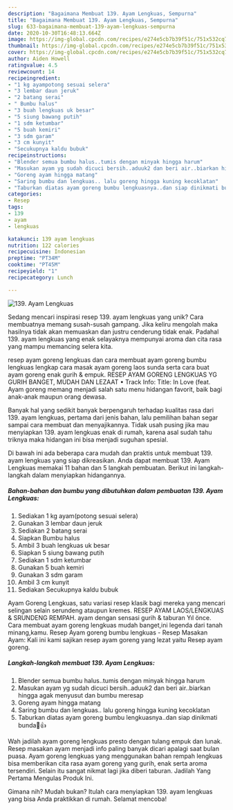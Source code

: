 ```yaml
---
description: "Bagaimana Membuat 139. Ayam Lengkuas, Sempurna"
title: "Bagaimana Membuat 139. Ayam Lengkuas, Sempurna"
slug: 633-bagaimana-membuat-139-ayam-lengkuas-sempurna
date: 2020-10-30T16:48:13.664Z
image: https://img-global.cpcdn.com/recipes/e274e5cb7b39f51c/751x532cq70/139-ayam-lengkuas-foto-resep-utama.jpg
thumbnail: https://img-global.cpcdn.com/recipes/e274e5cb7b39f51c/751x532cq70/139-ayam-lengkuas-foto-resep-utama.jpg
cover: https://img-global.cpcdn.com/recipes/e274e5cb7b39f51c/751x532cq70/139-ayam-lengkuas-foto-resep-utama.jpg
author: Aiden Howell
ratingvalue: 4.5
reviewcount: 14
recipeingredient:
- "1 kg ayampotong sesuai selera"
- "3 lembar daun jeruk"
- "2 batang serai"
- " Bumbu halus"
- "3 buah lengkuas uk besar"
- "5 siung bawang putih"
- "1 sdm ketumbar"
- "5 buah kemiri"
- "3 sdm garam"
- "3 cm kunyit"
- "Secukupnya kaldu bubuk"
recipeinstructions:
- "Blender semua bumbu halus..tumis dengan minyak hingga harum"
- "Masukan ayam yg sudah dicuci bersih..aduuk2 dan beri air..biarkan hingga agak menyusut dan bumbu meresap"
- "Goreng ayam hingga matang"
- "Saring bumbu dan lengkuas.. lalu goreng hingga kuning kecoklatan"
- "Taburkan diatas ayam goreng bumbu lengkuasnya..dan siap dinikmati bunda🥰👍"
categories:
- Resep
tags:
- 139
- ayam
- lengkuas

katakunci: 139 ayam lengkuas 
nutrition: 122 calories
recipecuisine: Indonesian
preptime: "PT34M"
cooktime: "PT45M"
recipeyield: "1"
recipecategory: Lunch

---
```



![139. Ayam Lengkuas](https://img-global.cpcdn.com/recipes/e274e5cb7b39f51c/751x532cq70/139-ayam-lengkuas-foto-resep-utama.jpg)

Sedang mencari inspirasi resep 139. ayam lengkuas yang unik? Cara membuatnya memang susah-susah gampang. Jika keliru mengolah maka hasilnya tidak akan memuaskan dan justru cenderung tidak enak. Padahal 139. ayam lengkuas yang enak selayaknya mempunyai aroma dan cita rasa yang mampu memancing selera kita.

resep ayam goreng lengkuas dan cara membuat ayam goreng bumbu lengkuas lengkap cara masak ayam goreng laos sunda serta cara buat ayam goreng enak gurih &amp; empuk. RESEP AYAM GORENG LENGKUAS YG GURIH BANGET, MUDAH DAN LEZAAT • Track Info: Title: In Love (feat. Ayam goreng memang menjadi salah satu menu hidangan favorit, baik bagi anak-anak maupun orang dewasa.

Banyak hal yang sedikit banyak berpengaruh terhadap kualitas rasa dari 139. ayam lengkuas, pertama dari jenis bahan, lalu pemilihan bahan segar sampai cara membuat dan menyajikannya. Tidak usah pusing jika mau menyiapkan 139. ayam lengkuas enak di rumah, karena asal sudah tahu triknya maka hidangan ini bisa menjadi suguhan spesial.


Di bawah ini ada beberapa cara mudah dan praktis untuk membuat 139. ayam lengkuas yang siap dikreasikan. Anda dapat membuat 139. Ayam Lengkuas memakai 11 bahan dan 5 langkah pembuatan. Berikut ini langkah-langkah dalam menyiapkan hidangannya.

<!--inarticleads1-->

##### Bahan-bahan dan bumbu yang dibutuhkan dalam pembuatan 139. Ayam Lengkuas:

1. Sediakan 1 kg ayam(potong sesuai selera)
1. Gunakan 3 lembar daun jeruk
1. Sediakan 2 batang serai
1. Siapkan  Bumbu halus
1. Ambil 3 buah lengkuas uk besar
1. Siapkan 5 siung bawang putih
1. Sediakan 1 sdm ketumbar
1. Gunakan 5 buah kemiri
1. Gunakan 3 sdm garam
1. Ambil 3 cm kunyit
1. Sediakan Secukupnya kaldu bubuk


Ayam Goreng Lengkuas, satu variasi resep klasik bagi mereka yang mencari selingan selain serundeng ataupun kremes. RESEP AYAM LAOS/LENGKUAS &amp; SRUNDENG REMPAH. ayam dengan sensasi gurih &amp; taburan Yıl önce. Cara membuat ayam goreng lengkuas mudah banget,ini legenda dari tanah minang,kamu. Resep Ayam goreng bumbu lengkuas - Resep Masakan Ayam: Kali ini kami sajikan resep ayam goreng yang lezat yaitu Resep ayam goreng. 

<!--inarticleads2-->

##### Langkah-langkah membuat 139. Ayam Lengkuas:

1. Blender semua bumbu halus..tumis dengan minyak hingga harum
1. Masukan ayam yg sudah dicuci bersih..aduuk2 dan beri air..biarkan hingga agak menyusut dan bumbu meresap
1. Goreng ayam hingga matang
1. Saring bumbu dan lengkuas.. lalu goreng hingga kuning kecoklatan
1. Taburkan diatas ayam goreng bumbu lengkuasnya..dan siap dinikmati bunda🥰👍


Wah jadilah ayam goreng lengkuas presto dengan tulang empuk dan lunak. Resep masakan ayam menjadi info paling banyak dicari apalagi saat bulan puasa. Ayam goreng lengkuas yang menggunakan bahan rempah lengkuas bisa memberikan cita rasa ayam goreng yang gurih, enak serta aroma tersendiri. Selain itu sangat nikmat lagi jika diberi taburan. Jadilah Yang Pertama Mengulas Produk Ini. 

Gimana nih? Mudah bukan? Itulah cara menyiapkan 139. ayam lengkuas yang bisa Anda praktikkan di rumah. Selamat mencoba!
